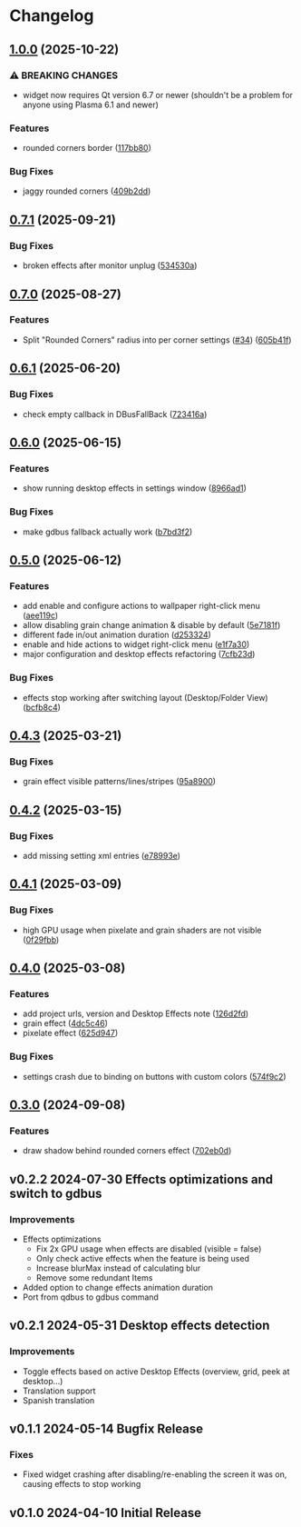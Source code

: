 # Changelog

## [1.0.0](https://github.com/luisbocanegra/plasma-wallpaper-effects/compare/v0.7.1...v1.0.0) (2025-10-22)


### ⚠ BREAKING CHANGES

* widget now requires Qt version 6.7 or newer (shouldn't be a problem for anyone using Plasma 6.1 and newer)

### Features

* rounded corners border ([117bb80](https://github.com/luisbocanegra/plasma-wallpaper-effects/commit/117bb80f9578e069bf652f3d84431caec25fd08c))


### Bug Fixes

* jaggy rounded corners ([409b2dd](https://github.com/luisbocanegra/plasma-wallpaper-effects/commit/409b2dd297025a76998323b52c10be685d57925d))

## [0.7.1](https://github.com/luisbocanegra/plasma-wallpaper-effects/compare/v0.7.0...v0.7.1) (2025-09-21)


### Bug Fixes

* broken effects after monitor unplug ([534530a](https://github.com/luisbocanegra/plasma-wallpaper-effects/commit/534530a70e4da24033e25e51f17f94c1905638dd))

## [0.7.0](https://github.com/luisbocanegra/plasma-wallpaper-effects/compare/v0.6.1...v0.7.0) (2025-08-27)


### Features

* Split "Rounded Corners" radius into per corner settings ([#34](https://github.com/luisbocanegra/plasma-wallpaper-effects/issues/34)) ([605b41f](https://github.com/luisbocanegra/plasma-wallpaper-effects/commit/605b41fc39e67e8d0d9eca62cd50511389e50b2e))

## [0.6.1](https://github.com/luisbocanegra/plasma-wallpaper-effects/compare/v0.6.0...v0.6.1) (2025-06-20)


### Bug Fixes

* check empty callback in DBusFallBack ([723416a](https://github.com/luisbocanegra/plasma-wallpaper-effects/commit/723416a104e855abacc49ecf0acbc14a8dec0726))

## [0.6.0](https://github.com/luisbocanegra/plasma-wallpaper-effects/compare/v0.5.0...v0.6.0) (2025-06-15)


### Features

* show running desktop effects in settings window ([8966ad1](https://github.com/luisbocanegra/plasma-wallpaper-effects/commit/8966ad125f62b47ad256cf41a8583b6cdf544492))


### Bug Fixes

* make gdbus fallback actually work ([b7bd3f2](https://github.com/luisbocanegra/plasma-wallpaper-effects/commit/b7bd3f22b6cb0968eca9ecf77aed1519f5e951be))

## [0.5.0](https://github.com/luisbocanegra/plasma-wallpaper-effects/compare/v0.4.3...v0.5.0) (2025-06-12)


### Features

* add enable and configure actions to wallpaper right-click menu ([aee119c](https://github.com/luisbocanegra/plasma-wallpaper-effects/commit/aee119c8769d95705f9fb3954e520160b44584a0))
* allow disabling grain change animation & disable by default ([5e7181f](https://github.com/luisbocanegra/plasma-wallpaper-effects/commit/5e7181f4e1da4897c961440555f2b51bfb214a11))
* different fade in/out animation duration ([d253324](https://github.com/luisbocanegra/plasma-wallpaper-effects/commit/d25332498260991ac2dd1be49c5fd4a0bc65e9b9))
* enable and hide actions to widget right-click menu ([e1f7a30](https://github.com/luisbocanegra/plasma-wallpaper-effects/commit/e1f7a30355d4f6aabd0b3015e1aec1f134834d69))
* major configuration and desktop effects refactoring ([7cfb23d](https://github.com/luisbocanegra/plasma-wallpaper-effects/commit/7cfb23d2308af238cf38ae9faf96e0d55e8285b2))


### Bug Fixes

* effects stop working after switching layout (Desktop/Folder View) ([bcfb8c4](https://github.com/luisbocanegra/plasma-wallpaper-effects/commit/bcfb8c49acb67593d3d977b7c09a678f920c06d4))

## [0.4.3](https://github.com/luisbocanegra/plasma-wallpaper-effects/compare/v0.4.2...v0.4.3) (2025-03-21)


### Bug Fixes

* grain effect visible patterns/lines/stripes ([95a8900](https://github.com/luisbocanegra/plasma-wallpaper-effects/commit/95a89006b2f7896269c27192d42cfe95221bf58c))

## [0.4.2](https://github.com/luisbocanegra/plasma-wallpaper-effects/compare/v0.4.1...v0.4.2) (2025-03-15)


### Bug Fixes

* add missing setting xml entries ([e78993e](https://github.com/luisbocanegra/plasma-wallpaper-effects/commit/e78993ecbdb84a4078f070ff4ef59ee6a8cb9cce))

## [0.4.1](https://github.com/luisbocanegra/plasma-wallpaper-effects/compare/v0.4.0...v0.4.1) (2025-03-09)


### Bug Fixes

* high GPU usage when pixelate and grain shaders are not visible ([0f29fbb](https://github.com/luisbocanegra/plasma-wallpaper-effects/commit/0f29fbb924f98f05d3d3830f38fd0bf0c93431fe))

## [0.4.0](https://github.com/luisbocanegra/plasma-wallpaper-effects/compare/v0.3.0...v0.4.0) (2025-03-08)


### Features

* add project urls, version and Desktop Effects note ([126d2fd](https://github.com/luisbocanegra/plasma-wallpaper-effects/commit/126d2fd48bb33ba9b712411a671de5f7e9e571f6))
* grain effect ([4dc5c46](https://github.com/luisbocanegra/plasma-wallpaper-effects/commit/4dc5c46a92e70092dd3fa332f4ed0b9126f52e2e))
* pixelate effect ([625d947](https://github.com/luisbocanegra/plasma-wallpaper-effects/commit/625d947b8f1b2c69857746c29635445501944684))


### Bug Fixes

* settings crash due to binding on buttons with custom colors ([574f9c2](https://github.com/luisbocanegra/plasma-wallpaper-effects/commit/574f9c2c23360efe57ded3a8444c847b4845ebd9))

## [0.3.0](https://github.com/luisbocanegra/plasma-wallpaper-effects/compare/v0.2.2...v0.3.0) (2024-09-08)


### Features

* draw shadow behind rounded corners effect ([702eb0d](https://github.com/luisbocanegra/plasma-wallpaper-effects/commit/702eb0dc39b23c4f16a3042692cadb30041ce2c6))

## v0.2.2 2024-07-30 Effects optimizations and switch to gdbus

### Improvements

- Effects optimizations
  - Fix 2x GPU usage when effects are disabled (visible = false)
  - Only check active effects when the feature is being used
  - Increase blurMax instead of calculating blur
  - Remove some redundant Items
- Added option to change effects animation duration
- Port from qdbus to gdbus command

## v0.2.1 2024-05-31 Desktop effects detection

### Improvements

- Toggle effects based on active Desktop Effects (overview, grid, peek at desktop...)
- Translation support
- Spanish translation

## v0.1.1 2024-05-14 Bugfix Release

### Fixes

- Fixed widget crashing after disabling/re-enabling the screen it was on, causing effects to stop working

## v0.1.0 2024-04-10 Initial Release
